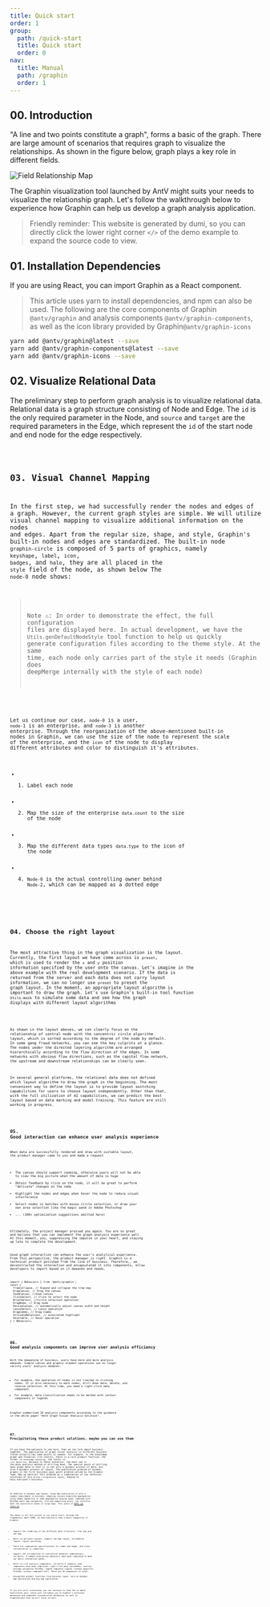```yaml
---
title: Quick start
order: 1
group:
  path: /quick-start
  title: Quick start
  order: 0
nav:
  title: Manual
  path: /graphin
  order: 1
---
```


## 00. Introduction

"A line and two points constitute a graph", forms a basic of the graph. There are large amount of scenarios that requires graph to visualize the relationships. As shown in the figure below, graph plays a key role in different fields.

![Field Relationship Map](https://gw.alipayobjects.com/mdn/rms_402c1a/afts/img/A*G8I1TaPvDogAAAAAAAAAAAAAARQnAQ)

The Graphin visualization tool launched by AntV might suits your needs to visualize the relationship graph. Let's follow the walkthrough below to experience how Graphin can help us develop a graph analysis application.

> Friendly reminder: This website is generated by dumi, so you can directly click the lower right corner `</>` of the demo example to expand the source code to view.

## 01. Installation Dependencies

If you are using React, you can import Graphin as a React component.

> This article uses yarn to install dependencies, and npm can also be used. The following are the core components of Graphin `@antv/graphin` and analysis components `@antv/graphin-components`, as well as the icon library provided by Graphin`@antv/graphin-icons`

```bash
yarn add @antv/graphin@latest --save
yarn add @antv/graphin-components@latest --save
yarn add @antv/graphin-icons --save
```

## 02. Visualize Relational Data

The preliminary step to perform graph analysis is to visualize relational data. Relational data is a graph structure consisting of Node and Edge. The `id` is the only required parameter in the Node, and `source` and `target` are the required parameters in the Edge, which represent the `id` of the start node and end node for the edge respectively.

<code src='./demos/index.tsx'>

## 03. Visual Channel Mapping

In the first step, we had successfully render the nodes and edges of a graph. However, the current graph styles are simple. We will utilize visual channel mapping to visualize additional information on the nodes and edges. Apart from the regular size, shape, and style, Graphin's built-in nodes and edges are standardized. The built-in node `graphin-circle` is composed of 5 parts of graphics, namely `keyshape`, `label`, `icon`, `badges`, and `halo`, they are all placed in the `style` field of the node, as shown below The `node-0` node shows:

> Note ⚠️: In order to demonstrate the effect, the full configuration files are displayed here. In actual development, we have the `Utils.genDefaultNodeStyle` tool function to help us quickly generate configuration files according to the theme style. At the same time, each node only carries part of the style it needs (Graphin does deepMerge internally with the style of each node)

<code src='./demos/node.tsx'>

Let us continue our case, `node-0` is a user, `node-1` is an enterprise, and `node-3` is another enterprise. Through the reorganization of the above-mentioned built-in nodes in Graphin, we can use the size of the node to represent the scale of the enterprise, and the `icon` of the node to display different attributes and color to distinguish it's attributes.

- 1. Label each node
- 2. Map the size of the enterprise `data.count` to the size of the node
- 3. Map the different data types `data.type` to the icon of the node
- 4. `Node-0` is the actual controlling owner behind `Node-2`, which can be mapped as a dotted edge

<code src='./demos/style.tsx'>

## 04. Choose the right layout

The most attractive thing in the graph visualization is the layout. Currently, the first layout we have come across is `preset`, which is used to render the `x` and `y` position information specified by the user onto the canvas. Let's imagine in the above example with the real development scenario. If the data is returned from the server and each data does not carry layout information, we can no longer use `preset` to preset the graph layout.
In the moment, an appropriate layout algorithm is important to draw the graph.
Let's use Graphin's built-in tool function `Utils.mock` to simulate some data and see how the graph displays with different layout algorithms

<code src='./demos/layout.tsx'>

As shown in the layout aboves, we can clearly focus on the relationship of central node with the concentric circle algorithm layout, which is sorted according to the degree of the node by default. In some gang fraud networks, you can see the key culprits at a glance. The nodes under the directed layering algorithm are arranged hierarchically according to the flow direction of the edges. In some networks with obvious flow directions, such as the capital flow network, the upstream and downstream relationships can be clearly seen.

In several general platforms, the relational data does not defined which layout algorithm to draw the graph in the beginning. The most convenient way to define the layout is to provide layout switching capabilities for users to choose layout independently. Other than that, with the full utilization of AI capabilities, we can predict the best layout based on data marking and model training. This feature are still working in progress.

<code src='./demos/layout-switching.tsx'>

## 05. Good interaction can enhance user analysis experience

When data are successfully rendered and draw with suitable layout, the product manager came to you and made a request

- The canvas should support zooming, otherwise users will not be able to view the big picture when the amount of data is huge
- Obtain feedback by click on the node, it will be great to perform "delicate" changes on the node
- Highlight the nodes and edges when hover the node to reduce visual interference
- Select nodes in batches with mouse circle selection, or draw your own area selection like the magic wand in Adobe Photoshop
- ... (100+ optimization suggestions omitted here)

Ultimately, the project manager praised you again. You are so great and believe that you can implement the graph analysis experience well. At this moment, you, suppressing the impulse in your heart, and staying up late to complete the development.

Good graph interaction can enhance the user's analytical experience. From this perspective, the product manager is right. Graphin is a technical product polished from the line of business. Therefore,, we deconstructed the interaction and encapsulated it into components, allow developers to import based on it demands and needs.

```tsx | pure
import { Behaviors } from '@antv/graphin';
const {
  TreeCollapse, // Expand and collapse the tree map
  DragCanvas, // Drag the canvas
  ZoomCanvas, //Zoom canvas
  ClickSelect, // Click to select the node
  BrushSelect, //Circle selection operation
  DragNode, // Drag node
  ResizeCanvas, // automatically adjust canvas width and height
  LassoSelect, // Lasso operation
  DragCombo, // Drag Combo
  ActivateRelations, // associated highlight
  Hoverable, // Hover operation
} = Behaviors;
```

<code src='./demos/behaviors.tsx'>

## 06. Good analysis components can improve user analysis efficiency

With the deepening of business, users have more and more analysis demands. Simple canvas and graphic element operations can no longer satisfy users' analysis demands:

- For example, the operation of nodes is not limited to clicking nodes. It is also necessary to mark nodes, drill down data, delete, and reverse selection. At this time, you need a right-click menu component.
- For example, data classification needs to be marked with contour components or legends

Graphin summarized 26 analysis components according to the guidance in the white paper "AntV Graph Visual Analysis Solution".

<code src='./demos/components.tsx'>

## 07. Precipitating these product solutions, maybe you can use them

If you have the patience to see here, then we can talk about business together. The application of graph visual analysis in different business fields actually has some points in common. For example, in the knowledge graph and financial risk control, there is a core product function, the former is `knowledge reasoning`, the latter is `risk detection`, because in these scenarios, the main use is the data analysis method of drilling down. The special point of drilling down graph data is that it is not only a dynamic process of data, but also a dynamic process of layout. The exploration problem of dynamic graphs is the first business pain point problem solved by the Graphin team. Now we abstract this problem as a combination of two technical solutions of `data-driven + progressive layout`, hoping to help everyone's business.

<code src='./demos/node-expand.tsx'>

In addition to dynamic map layout, large map exploration is also a common requirement in business. Adopting louvain algorithm aggregation, using Combo capability or node aggregation display mode, combined with MiniMap small map navigation, fish-eye magnifying glass, can initially meet the exploration needs of large maps. This piece of [DEMO can refer to](https://antv.vision/graphin-docs/graphin/case/geamaker)

The above is all the content of our quick start: through the fragmentary small DEMO, we have basically seen a basic capability of Graphin:

- Support the rendering of two different data structures: tree map and net map.
- Built-in multiple layouts, support sub-map layout, incremental layout, layout switching.
- There are combination specifications for nodes and edges, and style customization is supported.
- Support the introduction of interactive behavior combinations: Currently, 9 common interaction behaviors have been completed to meet our daily interaction needs.
- Built-in rich analysis components, currently 6 commonly used components have been completed: right-click menu ContexMenu, tooltip, minimap navigation MiniMap, legend component Legend, fisheye magnifier FishEye, contour component Hull. There are 26 components in total.
- Accumulate product functions from business types, such as dynamic map exploration and big map exploration.

If you are still interested, you can continue to read the in-depth exploration part, which will introduce you to Graphin's extension mechanism and component customization mechanism, as well as GraphinStudio that we will focus on next.
